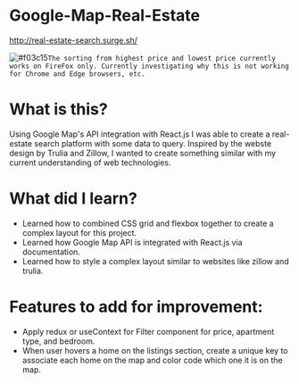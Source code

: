 # Google-Map-Real-Estate

http://real-estate-search.surge.sh/

![#f03c15](https://placehold.it/15/f03c15/000000?text=+)`The sorting from highest price and lowest price currently works on FireFox only. Currently investigating why this is not working for Chrome and Edge browsers, etc.`



# What is this?

Using Google Map's API integration with React.js I was able to create a real-estate search platform with some data to query. Inspired by the webste design by Trulia and Zillow, I wanted to create something similar with my current understanding of web technologies. 


# What did I learn?
- Learned how to combined CSS grid and flexbox together to create a complex layout for this project.
- Learned how Google Map API is integrated with React.js via documentation.
- Learned how to style a complex layout similar to websites like zillow and trulia.

# Features to add for improvement:  
  - Apply redux or useContext for Filter component for price, apartment type, and bedroom.
  - When user hovers a home on the listings section, create a unique key to associate each home on the map and color code which one it is on the map.

